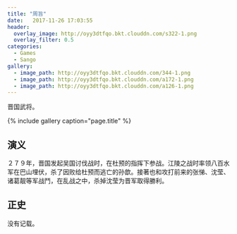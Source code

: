 ```yaml
---
title: "周旨"
date:   2017-11-26 17:03:55
header:
  overlay_image: http://oyy3dtfqo.bkt.clouddn.com/s322-1.png
  overlay_filter: 0.5
categories:
  - Games
  - Sango
gallery:
  - image_path: http://oyy3dtfqo.bkt.clouddn.com/344-1.png
  - image_path: http://oyy3dtfqo.bkt.clouddn.com/a172-1.png
  - image_path: http://oyy3dtfqo.bkt.clouddn.com/a126-1.png
---
```


晋国武将。

{% include gallery caption="page.title" %}

## 演义

２７９年，晋国发起吴国讨伐战时，在杜预的指挥下参战。江陵之战时率领八百水军在巴山埋伏，杀了因败给杜预而逃亡的孙歆。接著也和攻打前来的张悌、沈莹、诸葛靓等军战鬥，在乱战之中，杀掉沈莹为晋军取得勝利。

## 正史

没有记载。